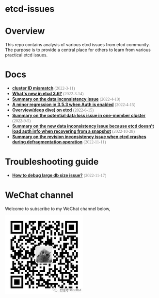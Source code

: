 etcd-issues 
======
# Overview
This repo contains analysis of various etcd issues from etcd community. The purpose is to provide a central place for others to learn from various practical etcd issues.

# Docs
- **[cluster ID mismatch](docs/cluster_id_mismatch.md)** <span style="color: #808080; font-family: Babas; font-size: 1em;">(2022-3-11)</span>
- **[What's new in etcd 3.6?](docs/what_is_new_in_etcd_3_6.md)** <span style="color: #808080; font-family: Babas; font-size: 1em;">(2022-3-14)</span>
- **[Summary on the data inconsistency issue](issues/13766)** <span style="color: #808080; font-family: Babas; font-size: 1em;">(2022-4-10)</span>
- **[A minor regression in 3.5.3 when Auth is enabled](issues/13937)** <span style="color: #808080; font-family: Babas; font-size: 1em;">(2022-4-15)</span>
- **[Overview(deep dive) on etcd](docs/cncf_storage_tag_etcd.md)** <span style="color: #808080; font-family: Babas; font-size: 1em;">(2022-6-15)</span>
- **[Summary on the potential data loss issue in one-member cluster](issues/14370)** <span style="color: #808080; font-family: Babas; font-size: 1em;">(2022-9-5)</span>
- **[Summary on the new data inconsistency issue because etcd doesn't load auth info when recovering from a snapshot](issues/14571)** <span style="color: #808080; font-family: Babas; font-size: 1em;">(2022-10-28)</span>
- **[Summary on the revision inconsistency issue when etcd crashes during defragmentation operation](issues/revision_inconsistency)** <span style="color: #808080; font-family: Babas; font-size: 1em;">(2022-11-11)</span>

# Troubleshooting guide
- **[How to debug large db size issue?](docs/troubleshooting/how_to_debug_large_db_size_issue.md)** <span style="color: #808080; font-family: Babas; font-size: 1em;">(2022-11-17)</span>

# WeChat channel
Welcome to subscribe to my WeChat channel below,

![WeChat Channel](wechat/wechat_channel.jpeg)
